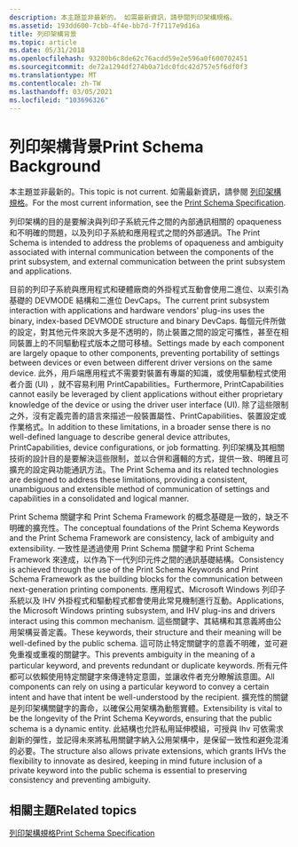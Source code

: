 ```yaml
---
description: 本主題並非最新的。 如需最新資訊，請參閱列印架構規格。
ms.assetid: 193dd600-7cbb-4f4e-bb7d-7f7117e9d16a
title: 列印架構背景
ms.topic: article
ms.date: 05/31/2018
ms.openlocfilehash: 93280b6c8de62c76acdd59e2e596a0f600702451
ms.sourcegitcommit: de72a1294df274b0a71dc0fdc42d757e5f6df0f3
ms.translationtype: MT
ms.contentlocale: zh-TW
ms.lasthandoff: 03/05/2021
ms.locfileid: "103696326"
---
```

# <a name="print-schema-background"></a><span data-ttu-id="2c7b2-104">列印架構背景</span><span class="sxs-lookup"><span data-stu-id="2c7b2-104">Print Schema Background</span></span>

<span data-ttu-id="2c7b2-105">本主題並非最新的。</span><span class="sxs-lookup"><span data-stu-id="2c7b2-105">This topic is not current.</span></span> <span data-ttu-id="2c7b2-106">如需最新資訊，請參閱 [列印架構規格](https://download.microsoft.com/download/D/E/C/DECA6E6B-3E81-48E7-B7EF-6D92A547D03C/print-schema-spec-2-0.zip)。</span><span class="sxs-lookup"><span data-stu-id="2c7b2-106">For the most current information, see the [Print Schema Specification](https://download.microsoft.com/download/D/E/C/DECA6E6B-3E81-48E7-B7EF-6D92A547D03C/print-schema-spec-2-0.zip).</span></span>

<span data-ttu-id="2c7b2-107">列印架構的目的是要解決與列印子系統元件之間的內部通訊相關的 opaqueness 和不明確的問題，以及列印子系統和應用程式之間的外部通訊。</span><span class="sxs-lookup"><span data-stu-id="2c7b2-107">The Print Schema is intended to address the problems of opaqueness and ambiguity associated with internal communication between the components of the print subsystem, and external communication between the print subsystem and applications.</span></span>

<span data-ttu-id="2c7b2-108">目前的列印子系統與應用程式和硬體廠商的外掛程式互動會使用二進位、以索引為基礎的 DEVMODE 結構和二進位 DevCaps。</span><span class="sxs-lookup"><span data-stu-id="2c7b2-108">The current print subsystem interaction with applications and hardware vendors' plug-ins uses the binary, index-based DEVMODE structure and binary DevCaps.</span></span> <span data-ttu-id="2c7b2-109">每個元件所做的設定，對其他元件來說大多是不透明的，防止裝置之間的設定可攜性，甚至在相同裝置上的不同驅動程式版本之間可移植。</span><span class="sxs-lookup"><span data-stu-id="2c7b2-109">Settings made by each component are largely opaque to other components, preventing portability of settings between devices or even between different driver versions on the same device.</span></span> <span data-ttu-id="2c7b2-110">此外，用戶端應用程式不需要對裝置有專屬的知識，或使用驅動程式使用者介面 (UI) ，就不容易利用 PrintCapabilities。</span><span class="sxs-lookup"><span data-stu-id="2c7b2-110">Furthermore, PrintCapabilities cannot easily be leveraged by client applications without either proprietary knowledge of the device or using the driver user interface (UI).</span></span> <span data-ttu-id="2c7b2-111">除了這些限制之外，沒有定義完善的語言來描述一般裝置屬性、PrintCapabilities、裝置設定或作業格式。</span><span class="sxs-lookup"><span data-stu-id="2c7b2-111">In addition to these limitations, in a broader sense there is no well-defined language to describe general device attributes, PrintCapabilities, device configurations, or job formatting.</span></span> <span data-ttu-id="2c7b2-112">列印架構及其相關技術的設計目的是要解決這些限制，並以合併和邏輯的方式，提供一致、明確且可擴充的設定與功能通訊方法。</span><span class="sxs-lookup"><span data-stu-id="2c7b2-112">The Print Schema and its related technologies are designed to address these limitations, providing a consistent, unambiguous and extensible method of communication of settings and capabilities in a consolidated and logical manner.</span></span>

<span data-ttu-id="2c7b2-113">Print Schema 關鍵字和 Print Schema Framework 的概念基礎是一致的，缺乏不明確的擴充性。</span><span class="sxs-lookup"><span data-stu-id="2c7b2-113">The conceptual foundations of the Print Schema Keywords and the Print Schema Framework are consistency, lack of ambiguity and extensibility.</span></span> <span data-ttu-id="2c7b2-114">一致性是透過使用 Print Schema 關鍵字和 Print Schema Framework 來達成，以作為下一代列印元件之間的通訊基礎結構。</span><span class="sxs-lookup"><span data-stu-id="2c7b2-114">Consistency is achieved through the use of the Print Schema Keywords and Print Schema Framework as the building blocks for the communication between next-generation printing components.</span></span> <span data-ttu-id="2c7b2-115">應用程式、Microsoft Windows 列印子系統以及 IHV 外掛程式和驅動程式都會使用此常見機制進行互動。</span><span class="sxs-lookup"><span data-stu-id="2c7b2-115">Applications, the Microsoft Windows printing subsystem, and IHV plug-ins and drivers interact using this common mechanism.</span></span> <span data-ttu-id="2c7b2-116">這些關鍵字、其結構和其意義將由公用架構妥善定義。</span><span class="sxs-lookup"><span data-stu-id="2c7b2-116">These keywords, their structure and their meaning will be well-defined by the public schema.</span></span> <span data-ttu-id="2c7b2-117">這可防止特定關鍵字的意義不明確，並可避免重複或重複的關鍵字。</span><span class="sxs-lookup"><span data-stu-id="2c7b2-117">This prevents ambiguity in the meaning of a particular keyword, and prevents redundant or duplicate keywords.</span></span> <span data-ttu-id="2c7b2-118">所有元件都可以依賴使用特定關鍵字來傳達特定意圖，並讓收件者充分瞭解該意圖。</span><span class="sxs-lookup"><span data-stu-id="2c7b2-118">All components can rely on using a particular keyword to convey a certain intent and have that intent be well-understood by the recipient.</span></span> <span data-ttu-id="2c7b2-119">擴充性的關鍵是列印架構關鍵字的壽命，以確保公用架構為動態實體。</span><span class="sxs-lookup"><span data-stu-id="2c7b2-119">Extensibility is vital to be the longevity of the Print Schema Keywords, ensuring that the public schema is a dynamic entity.</span></span> <span data-ttu-id="2c7b2-120">此結構也允許私用延伸模組，可授與 Ihv 可依需求創新的彈性，並記得未來將私用關鍵字納入公用架構中，是保留一致性和避免混淆的必要。</span><span class="sxs-lookup"><span data-stu-id="2c7b2-120">The structure also allows private extensions, which grants IHVs the flexibility to innovate as desired, keeping in mind future inclusion of a private keyword into the public schema is essential to preserving consistency and preventing ambiguity.</span></span>

## <a name="related-topics"></a><span data-ttu-id="2c7b2-121">相關主題</span><span class="sxs-lookup"><span data-stu-id="2c7b2-121">Related topics</span></span>

<dl> <dt>

[<span data-ttu-id="2c7b2-122">列印架構規格</span><span class="sxs-lookup"><span data-stu-id="2c7b2-122">Print Schema Specification</span></span>](https://download.microsoft.com/download/D/E/C/DECA6E6B-3E81-48E7-B7EF-6D92A547D03C/print-schema-spec-2-0.zip)
</dt> </dl>

 

 



